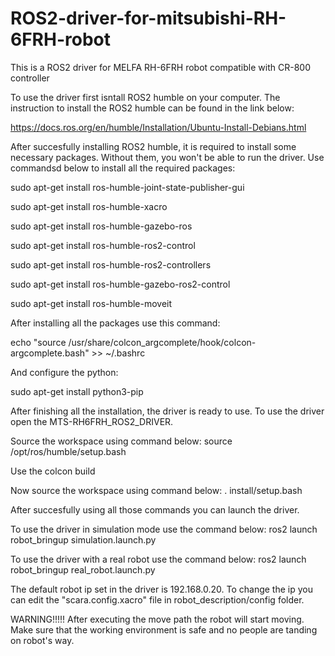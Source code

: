 # ROS2-driver-for-mitsubishi-RH-6FRH-robot
This is a ROS2 driver for MELFA RH-6FRH robot compatible with CR-800 controller

To use the driver first isntall ROS2 humble on your computer.
The instruction to install the ROS2 humble can be found in the link below:

https://docs.ros.org/en/humble/Installation/Ubuntu-Install-Debians.html

After succesfully installing ROS2 humble, it is required to install some necessary packages. Without them, you won't be able to run the driver.
Use commandsd below to install all the required packages:

sudo apt-get install ros-humble-joint-state-publisher-gui

sudo apt-get install ros-humble-xacro

sudo apt-get install ros-humble-gazebo-ros

sudo apt-get install ros-humble-ros2-control

sudo apt-get install ros-humble-ros2-controllers

sudo apt-get install ros-humble-gazebo-ros2-control

sudo apt-get install ros-humble-moveit

After installing all the packages use this command:

echo "source /usr/share/colcon_argcomplete/hook/colcon-argcomplete.bash" >> ~/.bashrc

And configure the python:

sudo apt-get install python3-pip

After finishing all the installation, the driver is ready to use. To use the driver open the MTS-RH6FRH_ROS2_DRIVER.

Source the workspace using command below:
source /opt/ros/humble/setup.bash

Use the colcon build

Now source the workspace using command below:
. install/setup.bash

After succesfully using all those commands you can launch the driver.

To use the driver in simulation mode use the command below:
ros2 launch robot_bringup simulation.launch.py

To use the driver with a real robot use the command below:
ros2 launch robot_bringup real_robot.launch.py

The default robot ip set in the driver is 192.168.0.20. To change the ip you can edit the "scara.config.xacro" file in robot_description/config folder.

WARNING!!!!! After executing the move path the robot will start moving. Make sure that the working environment is safe and no people are tanding on robot's way.
